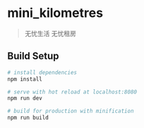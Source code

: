# mini_kilometres

> 无忧生活 无忧租房

## Build Setup

``` bash
# install dependencies
npm install

# serve with hot reload at localhost:8080
npm run dev

# build for production with minification
npm run build
